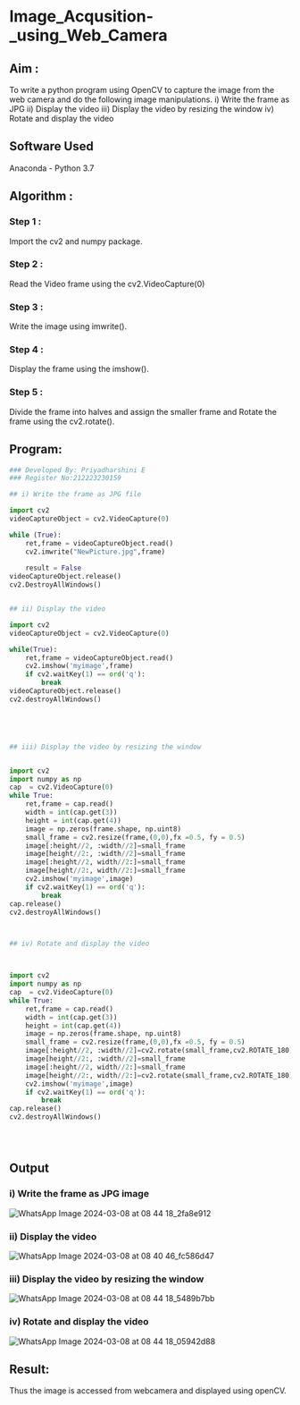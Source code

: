 # Image_Acqusition-_using_Web_Camera
## Aim :
 
To write a python program using OpenCV to capture the image from the web camera and do the following image manipulations.
i) Write the frame as JPG 
ii) Display the video 
iii) Display the video by resizing the window
iv) Rotate and display the video

## Software Used
Anaconda - Python 3.7
## Algorithm :
### Step 1 :

Import the cv2 and numpy package.
<br>
### Step 2 :
Read the Video frame using the cv2.VideoCapture(0)
<br>

### Step 3 :
Write the image using imwrite().
<br>

### Step 4 :
Display the frame using the imshow().
<br>

### Step 5 :
Divide the frame into halves and assign the smaller frame and Rotate the frame using the cv2.rotate().
<br>

## Program:
``` Python
### Developed By: Priyadharshini E
### Register No:212223230159

## i) Write the frame as JPG file

import cv2
videoCaptureObject = cv2.VideoCapture(0)

while (True):
    ret,frame = videoCaptureObject.read()
    cv2.imwrite("NewPicture.jpg",frame)
    
    result = False
videoCaptureObject.release()
cv2.DestroyAllWindows()


## ii) Display the video

import cv2
videoCaptureObject = cv2.VideoCapture(0)

while(True):
    ret,frame = videoCaptureObject.read()
    cv2.imshow('myimage',frame)
    if cv2.waitKey(1) == ord('q'):
        break
videoCaptureObject.release()
cv2.destroyAllWindows()





## iii) Display the video by resizing the window


import cv2
import numpy as np
cap  = cv2.VideoCapture(0)
while True:
    ret,frame = cap.read()
    width = int(cap.get(3))
    height = int(cap.get(4))
    image = np.zeros(frame.shape, np.uint8)
    small_frame = cv2.resize(frame,(0,0),fx =0.5, fy = 0.5)
    image[:height//2, :width//2]=small_frame
    image[height//2:, :width//2]=small_frame
    image[:height//2, width//2:]=small_frame
    image[height//2:, width//2:]=small_frame
    cv2.imshow('myimage',image)
    if cv2.waitKey(1) == ord('q'):
        break
cap.release()
cv2.destroyAllWindows()



## iv) Rotate and display the video



import cv2
import numpy as np
cap  = cv2.VideoCapture(0)
while True:
    ret,frame = cap.read()
    width = int(cap.get(3))
    height = int(cap.get(4))
    image = np.zeros(frame.shape, np.uint8)
    small_frame = cv2.resize(frame,(0,0),fx =0.5, fy = 0.5)
    image[:height//2, :width//2]=cv2.rotate(small_frame,cv2.ROTATE_180)
    image[height//2:, :width//2]=small_frame
    image[:height//2, width//2:]=small_frame
    image[height//2:, width//2:]=cv2.rotate(small_frame,cv2.ROTATE_180)
    cv2.imshow('myimage',image)
    if cv2.waitKey(1) == ord('q'):
        break
cap.release()
cv2.destroyAllWindows()





```
## Output

### i) Write the frame as JPG image



![WhatsApp Image 2024-03-08 at 08 44 18_2fa8e912](https://github.com/VarshaAjith1110/Image_Acqusition-_using_Web_Camera/assets/94222288/e2ab2692-6393-4928-9d0a-5850fd650408)



### ii) Display the video
![WhatsApp Image 2024-03-08 at 08 40 46_fc586d47](https://github.com/VarshaAjith1110/Image_Acqusition-_using_Web_Camera/assets/94222288/d2fe9987-b537-49e2-85bd-ddf7dc93473a)




### iii) Display the video by resizing the window

![WhatsApp Image 2024-03-08 at 08 44 18_5489b7bb](https://github.com/VarshaAjith1110/Image_Acqusition-_using_Web_Camera/assets/94222288/b5c3e782-53b0-47b9-8c0f-afbe63798d61)







### iv) Rotate and display the video

![WhatsApp Image 2024-03-08 at 08 44 18_05942d88](https://github.com/VarshaAjith1110/Image_Acqusition-_using_Web_Camera/assets/94222288/a2e91475-e1df-4c71-8b08-708de719b888)





## Result:
Thus the image is accessed from webcamera and displayed using openCV.

